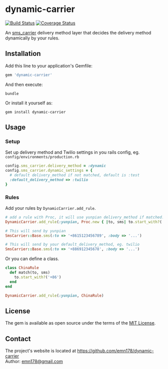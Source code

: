 # dynamic-carrier

[![Build Status](https://api.travis-ci.org/emn178/dynamic-carrier.png)](https://travis-ci.org/emn178/dynamic-carrier)
[![Coverage Status](https://coveralls.io/repos/emn178/dynamic-carrier/badge.svg?branch=master)](https://coveralls.io/r/emn178/dynamic-carrier?branch=master)

An [sms_carrier](https://github.com/emn178/sms_carrier) delivery method layer that decides the delivery method dynamically by your rules.

## Installation

Add this line to your application's Gemfile:

```ruby
gem 'dynamic-carrier'
```

And then execute:

    bundle

Or install it yourself as:

    gem install dynamic-carrier

## Usage
### Setup
Set up delivery method and Twilio settings in you rails config, eg. `config/environments/production.rb`
```Ruby
config.sms_carrier.delivery_method = :dynamic
config.sms_carrier.dynamic_settings = {
  # default delivery_method if not matched, default is :test
  :default_delivery_method => :twilio
}
```

### Rules
Add your rules by `DynamicCarrier.add_rule`.
```Ruby
# add a rule with Proc, it will use yunpian delivery_method if matched.
DynamicCarrier.add_rule(:yunpian, Proc.new { |to, sms| to.start_with?('+86') })

# This will send by yunpian
SmsCarrier::Base.sms(:to => '+8615123456789', :body => '...')

# This will send by your default_delivery_method, eg. twilio
SmsCarrier::Base.sms(:to => '+886912345678', :body => '...')
```
Or you can define a class.
```Ruby
class ChinaRule
  def match(to, sms)
    to.start_with?('+86')
  end
end

DynamicCarrier.add_rule(:yunpian, ChinaRule)
```

## License

The gem is available as open source under the terms of the [MIT License](http://opensource.org/licenses/MIT).

## Contact
The project's website is located at https://github.com/emn178/dynamic-carrier  
Author: emn178@gmail.com
